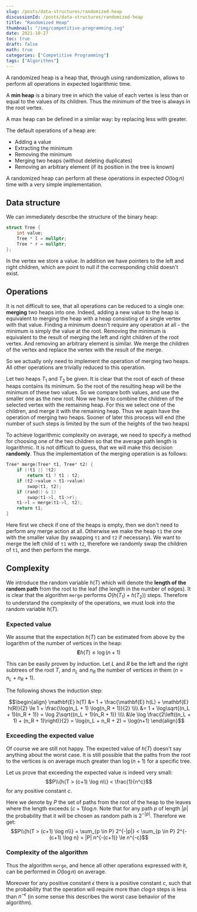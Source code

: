 ```yaml
---
slug: /posts/data-structures/randomized-heap
discussionId: /posts/data-structures/randomized-heap
title: "Randomized Heap"
thumbnail: "/img/competitive-programming.svg"
date: 2021-10-27
toc: true
draft: false
math: true
categories: ["Competitive Programming"]
tags: ["Algorithms"]
---
```


A randomized heap is a heap that, through using randomization, allows to perform all operations in expected logarithmic time.

A **min heap** is a binary tree in which the value of each vertex is less than or equal to the values of its children.
Thus the minimum of the tree is always in the root vertex.

A max heap can be defined in a similar way: by replacing less with greater.

The default operations of a heap are:

- Adding a value
- Extracting the minimum
- Removing the minimum
- Merging two heaps (without deleting duplicates)
- Removing an arbitrary element (if its position in the tree is known)

A randomized heap can perform all these operations in expected $O(\log n)$ time with a very simple implementation.

## Data structure

We can immediately describe the structure of the binary heap:

```cpp randomized_heap_structure
struct Tree {
    int value;
    Tree * l = nullptr;
    Tree * r = nullptr;
};
```

In the vertex we store a value.
In addition we have pointers to the left and right children, which are point to null if the corresponding child doesn't exist.

## Operations

It is not difficult to see, that all operations can be reduced to a single one: **merging** two heaps into one.
Indeed, adding a new value to the heap is equivalent to merging the heap with a heap consisting of a single vertex with that value. 
Finding a minimum doesn't require any operation at all - the minimum is simply the value at the root.
Removing the minimum is equivalent to the result of merging the left and right children of the root vertex.
And removing an arbitrary element is similar.
We merge the children of the vertex and replace the vertex with the result of the merge.

So we actually only need to implement the operation of merging two heaps.
All other operations are trivially reduced to this operation.

Let two heaps $T_1$ and $T_2$ be given.
It is clear that the root of each of these heaps contains its minimum.
So the root of the resulting heap will be the minimum of these two values.
So we compare both values, and use the smaller one as the new root.
Now we have to combine the children of the selected vertex with the remaining heap.
For this we select one of the children, and merge it with the remaining heap.
Thus we again have the operation of merging two heaps.
Sooner of later this process will end (the number of such steps is limited by the sum of the heights of the two heaps)

To achieve logarithmic complexity on average, we need to specify a method for choosing one of the two children so that the average path length is logarithmic.
It is not difficult to guess, that we will make this decision **randomly**.
Thus the implementation of the merging operation is as follows:

```cpp randomized_heap_merge
Tree* merge(Tree* t1, Tree* t2) {
    if (!t1 || !t2)
        return t1 ? t1 : t2;
    if (t2->value < t1->value)
        swap(t1, t2);
    if (rand() & 1)
        swap(t1->l, t1->r);
    t1->l = merge(t1->l, t2);
    return t1;
}
```

Here first we check if one of the heaps is empty, then we don't need to perform any merge action at all.
Otherwise we make the heap `t1` the one with the smaller value (by swapping `t1` and `t2` if necessary).
We want to merge the left child of `t1` with `t2`, therefore we randomly swap the children of `t1`, and then perform the merge.

## Complexity

We introduce the random variable $h(T)$ which will denote the **length of the random path** from the root to the leaf (the length in the number of edges).
It is clear that the algorithm `merge` performs $O(h(T_1) + h(T_2))$ steps.
Therefore to understand the complexity of the operations, we must look into the random variable $h(T)$.

### Expected value

We assume that the expectation $h(T)$ can be estimated from above by the logarithm of the number of vertices in the heap:
$$\mathbf{E} h(T) \le \log(n+1)$$

This can be easily proven by induction.
Let $L$ and $R$ be the left and the right subtrees of the root $T$, and $n_L$ and $n_R$ the number of vertices in them ($n = n_L + n_R + 1$).

The following shows the induction step:

$$\begin{align}
\mathbf{E} h(T) &= 1 + \frac{\mathbf{E} h(L) + \mathbf{E} h(R)}{2} 
\le 1 + \frac{\log(n_L + 1) \log(n_R + 1)}{2} \\\\
&= 1 + \log\sqrt{(n_L + 1)(n_R + 1)} = \log 2\sqrt{(n_L + 1)(n_R + 1)} \\\\
&\le \log \frac{2\left((n_L + 1) + (n_R + 1)\right)}{2} = \log(n_L + n_R + 2) = \log(n+1)
\end{align}$$

### Exceeding the expected value

Of course we are still not happy.
The expected value of $h(T)$ doesn't say anything about the worst case.
It is still possible that the paths from the root to the vertices is on average much greater than $\log(n + 1)$ for a specific tree.

Let us prove that exceeding the expected value is indeed very small:
$$P\\{h(T > (c+1) \log n\\} < \frac{1}{n^c}$$
for any positive constant $c$.

Here we denote by $P$ the set of paths from the root of the heap to the leaves where the length exceeds $(c+1) \log n$.
Note that for any path $p$ of length $|p|$ the probability that it will be chosen as random path is $2^{-|p|}$.
Therefore we get:
$$P\\{h(T > (c+1) \log n\\} = \sum_{p \in P} 2^{-|p|} < \sum_{p \in P} 2^{-(c+1) \log n} = |P| n^{-(c+1)} \le n^{-c}$$

### Complexity of the algorithm

Thus the algorithm `merge`, and hence all other operations expressed with it, can be performed in $O(\log n)$ on average.

Moreover for any positive constant $\epsilon$ there is a positive constant $c$, such that the probability that the operation will require more than $c \log n$ steps is less than $n^{-\epsilon}$ (in some sense this describes the worst case behavior of the algorithm).
